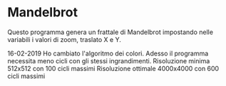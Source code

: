 # Mandelbrot

Questo programma genera un frattale di Mandelbrot impostando nelle variabili i valori di zoom, traslato X e Y.

16-02-2019
		Ho cambiato l'algoritmo dei colori. Adesso il programma necessita meno cicli con gli stessi ingrandimenti.
		Risoluzione minima 512x512 con 100 cicli massimi
		Risoluzione ottimale 4000x4000 con 600 cicli massimi
